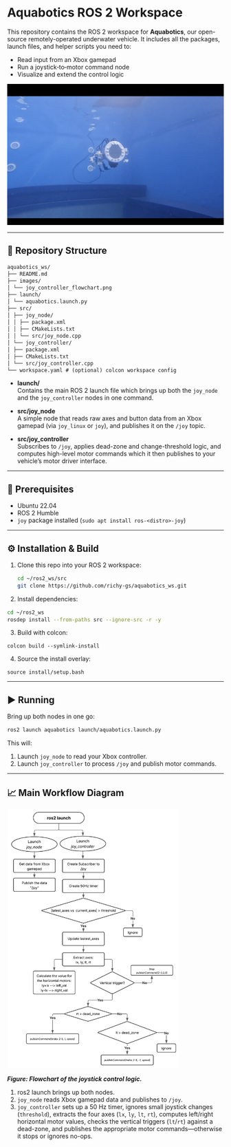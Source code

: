 # Aquabotics ROS 2 Workspace

This repository contains the ROS 2 workspace for **Aquabotics**, our open-source remotely-operated underwater vehicle. It includes all the packages, launch files, and helper scripts you need to:

- Read input from an Xbox gamepad  
- Run a joystick‐to‐motor command node  
- Visualize and extend the control logic  

<img src="images/image.png" 
     alt="Joy Controller Workflow" 
     width="600"/>

---

## 📂 Repository Structure

```
aquabotics_ws/
├── README.md
├── images/
│ └── joy_controller_flowchart.png
├── launch/
│ └── aquabotics.launch.py
├── src/
│ ├── joy_node/
│ │ ├── package.xml
│ │ ├── CMakeLists.txt
│ │ └── src/joy_node.cpp
│ └── joy_controller/
│ ├── package.xml
│ ├── CMakeLists.txt
│ └── src/joy_controller.cpp
└── workspace.yaml # (optional) colcon workspace config
```

- **launch/**  
  Contains the main ROS 2 launch file which brings up both the `joy_node` and the `joy_controller` nodes in one command.

- **src/joy_node**  
  A simple node that reads raw axes and button data from an Xbox gamepad (via `joy_linux` or `joy`), and publishes it on the `/joy` topic.

- **src/joy_controller**  
  Subscribes to `/joy`, applies dead-zone and change-threshold logic, and computes high-level motor commands which it then publishes to your vehicle’s motor driver interface.

---

## 🚀 Prerequisites

- Ubuntu 22.04  
- ROS 2 Humble
- `joy` package installed (`sudo apt install ros-<distro>-joy`)

---

## ⚙️ Installation & Build

1. Clone this repo into your ROS 2 workspace:
   ```bash
   cd ~/ros2_ws/src
   git clone https://github.com/richy-gs/aquabotics_ws.git
   ```
3. Install dependencies:
  ```bash
  cd ~/ros2_ws
  rosdep install --from-paths src --ignore-src -r -y
  ```
3. Build with colcon:
  ```
  colcon build --symlink-install
  ```
4. Source the install overlay:
  ```
  source install/setup.bash
  ```

---

## ▶️ Running

Bring up both nodes in one go:
  ```bash
  ros2 launch aquabotics launch/aquabotics.launch.py
  ```

This will:
1. Launch `joy_node` to read your Xbox controller.
2. Launch `joy_controller` to process `/joy` and publish motor commands.

---

## 📈 Main Workflow Diagram
<img src="images/joy_controller_flowchart.png" 
     alt="Joy Controller Workflow" 
     width="400"/>

__*Figure: Flowchart of the joystick control logic.*__

1. ros2 launch brings up both nodes.
2. `joy_node` reads Xbox gamepad data and publishes to `/joy`.
3. `joy_controller` sets up a 50 Hz timer, ignores small joystick changes (`threshold`), extracts the four axes (`lx`, `ly`, `lt`, `rt`), computes left/right horizontal motor values, checks the vertical triggers (`lt`/`rt`) against a dead-zone, and publishes the appropriate motor commands—otherwise it stops or ignores no-ops.



